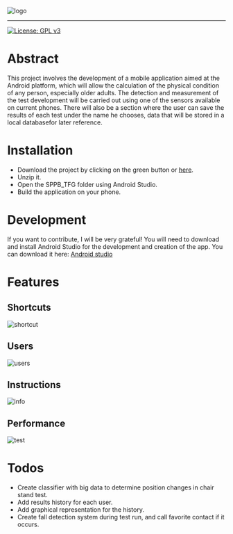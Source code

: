 ![logo](https://github.com/Selutario/SPPB-app/blob/master/img/Exportados/Icon/title.png?raw=true)

***
[![License: GPL v3](https://img.shields.io/badge/License-GPLv3-blue.svg)](https://www.gnu.org/licenses/gpl-3.0)


# Abstract

This project involves the development of a mobile application aimed at the Android platform, which will allow the calculation of the physical condition of any person, especially older adults. The detection and measurement of the test development will be carried out using one of the sensors available on current phones. 
There will also be a section where the user can save the results of each test under the name he chooses, data that will be stored in a local databasefor later reference.

# Installation
- Download the project by clicking on the green button or [here](https://github.com/Selutario/SPPB-app/archive/master.zip).
- Unzip it.
- Open the SPPB_TFG folder using Android Studio.
- Build the application on your phone.

# Development
If you want to contribute, I will be very grateful!
You will need to download and install Android Studio for the development and creation of the app. You can download it here: [Android studio](https://developer.android.com/studio)

# Features
## Shortcuts 
![shortcut](https://github.com/Selutario/SPPB-app/blob/master/img/Exportados/gifs/shortcut.gif?raw=true)

## Users
![users](https://github.com/Selutario/SPPB-app/blob/master/img/Exportados/gifs/users.gif?raw=true)

## Instructions
![info](https://github.com/Selutario/SPPB-app/blob/master/img/Exportados/gifs/info.gif?raw=true)

## Performance
![test](https://github.com/Selutario/SPPB-app/blob/master/img/Exportados/gifs/test.gif?raw=true)


# Todos
- Create classifier with big data to determine position changes in chair stand test.
- Add results history for each user.
- Add graphical representation for the history.
- Create fall detection system during test run, and call favorite contact if it occurs.